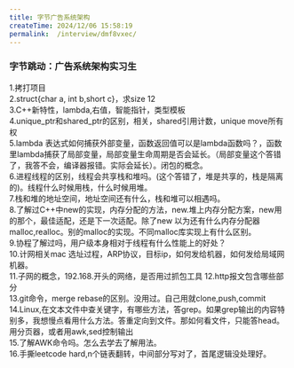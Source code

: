 ```yaml
---
title: 字节广告系统架构
createTime: 2024/12/06 15:58:19
permalink:  /interview/dmf8vxec/
---
```

### 字节跳动：广告系统架构实习生
1.拷打项目\
2.struct{char a, int b,short c}，求size 12\
3.C++新特性，lambda,右值，智能指针，类型模板\
4.unique_ptr和shared_ptr的区别，相关，shared引用计数，unique move所有权\
5.lambda 表达式如何捕获外部变量，函数返回值可以是lambda函数吗？，函数里lambda捕获了局部变量，局部变量生命周期是否会延长。（局部变量这个答错了，我答不会，编译器报错。实际会延长）。闭包的概念。\
6.进程线程的区别，线程会共享栈和堆吗。(这个答错了，堆是共享的，栈是隔离的)。线程什么时候用栈，什么时候用堆。\
7.栈和堆的地址空间，地址空间还有什么，栈和堆可以相遇吗。\
8.了解过C++中new的实现，内存分配的方法，new.堆上内存分配方案，new用的那个，最佳适配，还是下一次适配。除了new 以为还有什么内存分配器 malloc,realloc。别的malloc的实现。不同malloc库实现上有什么区别。\
9.协程了解过吗，用户级本身相对于线程有什么性能上的好处？\
10.计网相关mac 选址过程，ARP协议，目标ip，如何发给机器，如何发给局域网机器。\
11.子网的概念，192.168.开头的网络，是否用过抓包工具
12.http报文包含哪些部分\
13.git命令，merge  rebase的区别。没用过。自己用就clone,push,commit\
14.Linux,在文本文件中查关键字，有哪些方法，答grep。如果grep输出的内容特别多，我想慢点看用什么方法。答重定向到文件。那如何看文件，只能答head。用分页器，或者用awk,sed控制输出\
15.了解AWK命令吗。怎么去学去了解用法。\
16.手撕leetcode hard,n个链表翻转，中间部分写对了，首尾逻辑没处理好。